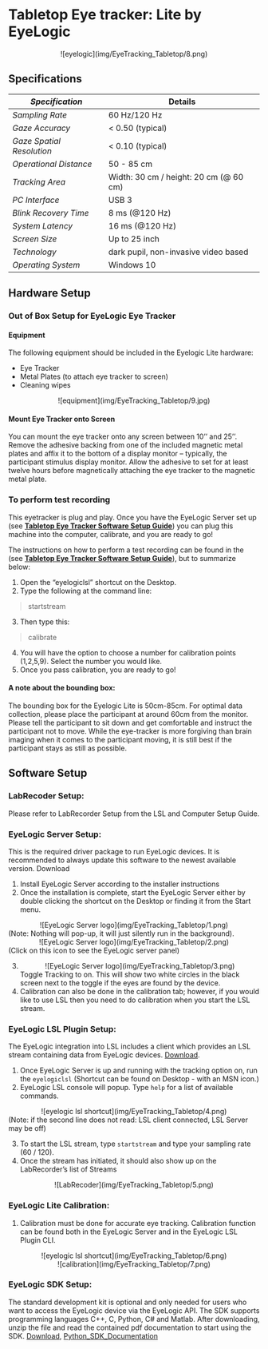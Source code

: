 # Tabletop Eye tracker: Lite by EyeLogic

<center>![eyelogic](img/EyeTracking_Tabletop/8.png)</center>

## Specifications


| _Specification_        | Details                                                                                                 |
|--------------------------|---------------------------------------------------------------------------------------------------------|
| _Sampling Rate_        | 60 Hz/120 Hz                                                                              |
| _Gaze Accuracy_        | < 0.50 (typical)                                                          |
| _Gaze Spatial Resolution_ | < 0.10 (typical)                                                                                        |
| _Operational Distance_         | 50 - 85 cm                                                                          |
| _Tracking Area_ | Width: 30 cm / height: 20 cm (@ 60 cm)                                                                            |
| _PC Interface_ | USB 3                                                                                                   |
| _Blink Recovery Time_          | 8 ms (@120 Hz)                                                                                       |
| _System Latency_ | 16 ms (@120 Hz)                                                            |
| _Screen Size_         | Up to 25 inch                                                                                     |
| _Technology_          | dark pupil, non-invasive video based                                                                                    |
| _Operating System_                  | Windows 10                                                                   |

## Hardware Setup

### Out of Box Setup for EyeLogic Eye Tracker

#### Equipment
The following equipment should be included in the Eyelogic Lite hardware: 

- Eye Tracker
- Metal Plates (to attach eye tracker to screen)
- Cleaning wipes

<center>![equipment](img/EyeTracking_Tabletop/9.jpg)</center>

#### Mount Eye Tracker onto Screen

You can mount the eye tracker onto any screen between 10’’ and 25’’. Remove the adhesive backing from one of the included magnetic metal plates and affix it to the bottom of a display monitor – typically, the participant stimulus display monitor. Allow the adhesive to set for at least twelve hours before magnetically attaching the eye tracker to the magnetic metal plate.

### To perform test recording 

This eyetracker is plug and play. Once you have the EyeLogic Server set up (see [**Tabletop Eye Tracker Software Setup Guide**](/MoBI_Docs/docs/eyetracking_tabletop_software.md)) you can plug this machine into the computer, calibrate, and you are ready to go! 

The instructions on how to perform a test recording can be found in the (see [**Tabletop Eye Tracker Software Setup Guide**](/MoBI_Docs/docs/eyetracking_tabletop_software.md)), but to summarize below: 

1. Open the “eyelogiclsl” shortcut on the Desktop. 
2. Type the following at the command line:
> startstream
3. Then type this: 
> calibrate
4. You will have the option to choose a number for calibration points (1,2,5,9). Select the number you would like. 
5. Once you pass calibration, you are ready to go! 

#### A note about the bounding box: 
The bounding box for the Eyelogic Lite is 50cm-85cm. For optimal data collection, please place the participant at around 60cm from the monitor. Please tell the participant to sit down and get comfortable and instruct the participant not to move. While the eye-tracker is more forgiving than brain imaging when it comes to the participant moving, it is still best if the participant stays as still as possible. 

## Software Setup

### LabRecoder Setup: 
Please refer to LabRecorder Setup from the LSL and Computer Setup Guide.

### EyeLogic Server Setup: 
This is the required driver package to run EyeLogic devices. It is recommended to always update this software to the newest available version. Download

1. Install EyeLogic Server according to the installer instructions
2. Once the installation is complete, start the EyeLogic Server either by double clicking the shortcut on the Desktop or finding it from the Start menu. 
<center>![EyeLogic Server logo](img/EyeTracking_Tabletop/1.png)</center> (Note: Nothing will pop-up, it will just silently run in the background).
<center>![EyeLogic Server logo](img/EyeTracking_Tabletop/2.png)</center> (Click on this icon to see the EyeLogic server panel)

3. <center>![EyeLogic Server logo](img/EyeTracking_Tabletop/3.png)</center> Toggle Tracking to on. This will show two white circles in the black screen next to the toggle if the eyes are found by the device. 
4. Calibration can also be done in the calibration tab; however, if you would like to use LSL then you need to do calibration when you start the LSL stream. 

### EyeLogic LSL Plugin Setup: 
The EyeLogic integration into LSL includes a client which provides an LSL stream containing data from EyeLogic devices. [Download](https://www.eyelogicsolutions.com/download/EyeLogic_LSL.zip). 

1. Once EyeLogic Server is up and running with the tracking option on, run the `eyelogiclsl` (Shortcut can be found on Desktop - with an MSN icon.)
2. EyeLogic LSL console will popup. Type `help` for a list of available commands.
<center>![eyelogic lsl shortcut](img/EyeTracking_Tabletop/4.png)</center>
(Note: if the second line does not read: LSL client connected, LSL Server may be off)

3. To start the LSL stream, type `startstream` and type your sampling rate (60 / 120). 
4. Once the stream has initiated, it should also show up on the LabRecorder’s list of Streams

<center>![LabRecoder](img/EyeTracking_Tabletop/5.png)</center>

### EyeLogic Lite Calibration: 
1. Calibration must be done for accurate eye tracking. Calibration function can be found both in the EyeLogic Server and in the EyeLogic LSL Plugin CLI. 

<center>![eyelogic lsl shortcut](img/EyeTracking_Tabletop/6.png)</center>

<center>![calibration](img/EyeTracking_Tabletop/7.png)</center>

### EyeLogic SDK Setup: 
The standard development kit is optional and only needed for users who want to access the EyeLogic device via the EyeLogic API. The SDK supports programming languages C++, C, Python, C# and Matlab. After downloading, unzip the file and read the contained pdf documentation to start using the SDK. [Download](https://www.eyelogicsolutions.com/download/EyeLogic_SDK.zip), [Python_SDK_Documentation](https://www.eyelogicsolutions.com/download/doc_sdk_py)
